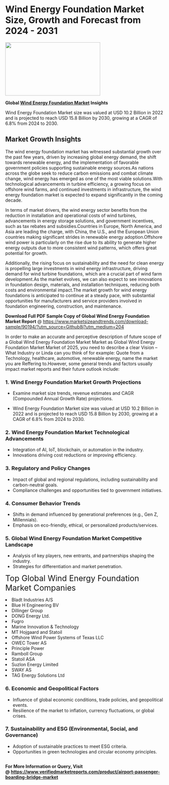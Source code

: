 <H1>Wind Energy Foundation Market Size, Growth and Forecast from 2024 - 2031</H1><img class="aligncenter size-medium wp-image-584254" src="https://thirdeyenews.in/wp-content/uploads/2024/09/Global-Market-Research-300x168.jpeg" alt="" width="300" height="168" /><p><strong>Global&nbsp;<a href="https://www.marketsizeandtrends.com/download-sample/90194/?utm_source=Github8j?utm_medium=204">Wind Energy Foundation Market</a> Insights</strong></p><p>Wind Energy Foundation Market size was valued at USD 10.2 Billion in 2022 and is projected to reach USD 15.8 Billion by 2030, growing at a CAGR of 6.8% from 2024 to 2030.</p><p><h2>Market Growth Insights</h2> <p>The wind energy foundation market has witnessed substantial growth over the past few years, driven by increasing global energy demand, the shift towards renewable energy, and the implementation of favorable government policies supporting sustainable energy sources.As nations across the globe seek to reduce carbon emissions and combat climate change, wind energy has emerged as one of the most viable solutions.With technological advancements in turbine efficiency, a growing focus on offshore wind farms, and continued investments in infrastructure, the wind energy foundation market is expected to expand significantly in the coming decade.</p> <p>In terms of market drivers, the wind energy sector benefits from the reduction in installation and operational costs of wind turbines, advancements in energy storage solutions, and government incentives, such as tax rebates and subsidies.Countries in Europe, North America, and Asia are leading the charge, with China, the U.S., and the European Union countries making significant strides in renewable energy adoption.Offshore wind power is particularly on the rise due to its ability to generate higher energy outputs due to more consistent wind patterns, which offers great potential for growth.</p> <p>Additionally, the rising focus on sustainability and the need for clean energy is propelling large investments in wind energy infrastructure, driving demand for wind turbine foundations, which are a crucial part of wind farm development.As the market evolves, we can also expect to see innovations in foundation design, materials, and installation techniques, reducing both costs and environmental impact.The market growth for wind energy foundations is anticipated to continue at a steady pace, with substantial opportunities for manufacturers and service providers involved in foundation engineering, construction, and maintenance.</p> <p><span class=""><strong>Download Full PDF Sample Copy of Global Wind Energy Foundation Market Report</strong> @ <a href="https://www.marketsizeandtrends.com/download-sample/90194/?utm_source=Github8j?utm_medium=204" target="_blank">https://www.marketsizeandtrends.com/download-sample/90194/?utm_source=Github8j?utm_medium=204</a></span></p><p>In order to make an accurate and perceptive description of future scope of a Global&nbsp;Wind Energy Foundation Market Market as Global&nbsp;Wind Energy Foundation Market Market of 2025, you need to describe a clear Vision &ndash; What Industry or Linda can you think of for example: Quote from a Technology, healthcare, automotive, renewable energy, name the market you are Reffering to.However, some general trends and factors usually impact market reports and their future outlook include:</p><h3>1.&nbsp;<strong>Wind Energy Foundation Market Growth Projections</strong></h3><ul><li>Examine market size trends, revenue estimates and CAGR (Compounded Annual Growth Rate) projections.</li><li><p>Wind Energy Foundation Market size was valued at USD 10.2 Billion in 2022 and is projected to reach USD 15.8 Billion by 2030, growing at a CAGR of 6.8% from 2024 to 2030.</p></li></ul><h3>2.&nbsp;<strong>Wind Energy Foundation Market Technological Advancements</strong></h3><ul><li>Integration of AI, IoT, blockchain, or automation in the industry.</li><li>Innovations driving cost reductions or improving efficiency.</li></ul><h3>3.&nbsp;<strong>Regulatory and Policy Changes</strong></h3><ul><li>Impact of global and regional regulations, including sustainability and carbon-neutral goals.</li><li>Compliance challenges and opportunities tied to government initiatives.</li></ul><h3>4.&nbsp;<strong>Consumer Behavior Trends</strong></h3><ul><li>Shifts in demand influenced by generational preferences (e.g., Gen Z, Millennials).</li><li>Emphasis on eco-friendly, ethical, or personalized products/services.</li></ul><h3>5.&nbsp;<strong>Global Wind Energy Foundation Market Competitive Landscape</strong></h3><ul><li>Analysis of key players, new entrants, and partnerships shaping the industry.</li><li>Strategies for differentiation and market penetration.</li></ul><p data-pm-slice="1 1 []"><span style="color: inherit; font-family: inherit; font-size: 25px;">Top Global Wind Energy Foundation Market Companies</span></p><div class="" data-test-id=""><p><li>Bladt Industries A/S</li><li> Blue H Engineering BV</li><li> Dillinger Group</li><li> DONG Energy Ltd.</li><li> Fugro</li><li> Marine Innovation & Technology</li><li> MT Hojgaard and Statoil</li><li> Offshore Wind Power Systems of Texas LLC</li><li> OWEC Tower AS</li><li> Principle Power</li><li> Ramboll Group</li><li> Statoil ASA</li><li> Suzlon Energy Limited</li><li> SWAY AS</li><li> TAG Energy Solutions Ltd</li></p></div><h3>6.&nbsp;<strong>Economic and Geopolitical Factors</strong></h3><ul><li>Influence of global economic conditions, trade policies, and geopolitical events.</li><li>Resilience of the market to inflation, currency fluctuations, or global crises.</li></ul><h3>7.&nbsp;<strong>Sustainability and ESG (Environmental, Social, and Governance)</strong></h3><ul><li>Adoption of sustainable practices to meet ESG criteria.</li><li>Opportunities in green technologies and circular economy principles.</li></ul><h2><strong style="font-size: 14px;">For More Information or Query, Visit @&nbsp;</strong><a style="background-color: #ffffff; font-size: 14px;" href="https://www.marketsizeandtrends.com/report/wind-energy-foundation-market/" target="_blank">https://www.verifiedmarketreports.com/product/airport-passenger-boarding-bridge-market</a></h2>